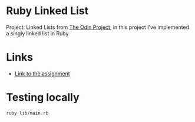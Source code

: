 # Ruby Linked List
Project: Linked Lists from [The Odin Project](https://www.theodinproject.com/about), in this project I've implemented a singly linked list in Ruby

# Links
- [Link to the assignment](https://www.theodinproject.com/lessons/ruby-linked-lists)

# Testing locally
```console
ruby lib/main.rb
```
